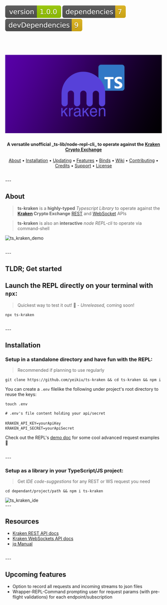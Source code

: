 <img src=".ci_badges/npm-version-badge.svg" /> <img src=".ci_badges/npm-dependencies-badge.svg" /> <img src=".ci_badges/npm-devdependencies-badge.svg" />

<h1 align="center">
  <br>
  <img src=".github/ts_kraken_logo.png" width="640px" alt="ts-ts_kraken_logo" />
</h1>

<h4 align="center">A versatile unofficial _ts-lib/node-repl-cli_ to operate against the <a href="https://kraken.com">Kraken Crypto Exchange</a></h4>
      
<p align="center">
  <a href="#about">About</a> •
  <a href="#installation">Installation</a> •
  <a href="#updating">Updating</a> •
  <a href="#features">Features</a> •
  <a href="#binds">Binds</a> •
  <a href="#wiki">Wiki</a> •
  <a href="#contributing">Contributing</a> •
  <a href="#credits">Credits</a> •
  <a href="#support">Support</a> •
  <a href="#license">License</a>
</p>

<br />
---
<br />


## About
  
> **ts-kraken** is a **highly-typed** _Typescript Library_ to operate against the **[Kraken](https://kraken.com) Crypto Exchange** [REST](https://docs.kraken.com/rest/) and [WebSocket](https://docs.kraken.com/websockets/) APIs

> **ts-kraken** is also an **interactive** _node REPL-cli_ to operate via command-shell

![ts_kraken_demo](.github/ts_kraken_demo.gif)

<br />
---
<br />


## TLDR; Get started
## Launch the REPL directly on your terminal with `npx`:

> Quickest way to test it out! 🚀 - _Unreleased,_ coming soon!

````
npx ts-kraken
````

<br />
---
<br />

## Installation
### Setup in a standalone directory and have fun with the REPL:

> Recommended if planning to use regularly

````
git clone https://github.com/yeikiu/ts-kraken && cd ts-kraken && npm i
````

You can create a `.env` filelike the following under project's root directory to reuse the keys:

````
touch .env
````

````
# .env's file content holding your api/secret

KRAKEN_API_KEY=yourApiKey
KRAKEN_API_SECRET=yourApiSecret
````

Check out the REPL's [demo doc](/TODO) for some cool advanced request examples 👀

<br />
---
<br />


### Setup as a library in your TypeScript/JS project:

> Get _IDE code-suggestions_ for any REST or WS request you need

````
cd dependant/project/path && npm i ts-kraken
````

<img src=".github/TODO.png" width="640px" alt="ts_kraken_ide" />

<br />
---
<br />


## Resources

* [Kraken REST API docs](https://docs.kraken.com/rest/)
* [Kraken WebSockets API docs](https://docs.kraken.com/websockets/)
* [jq Manual](https://stedolan.github.io/jq/manual)

<br />
---
<br />


## Upcoming features

- Option to record all requests and incoming streams to json files
- Wrapper-REPL-Command prompting user for request params (with pre-flight validations) for each endpoint/subscription
